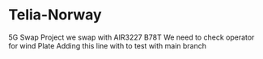# Telia-Norway
5G Swap Project
we swap with AIR3227 B78T
We need to check operator for wind Plate
Adding this line with to test with main branch
